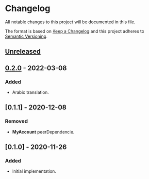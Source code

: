 # Changelog

All notable changes to this project will be documented in this file.

The format is based on [Keep a Changelog](http://keepachangelog.com/en/1.0.0/)
and this project adheres to [Semantic Versioning](http://semver.org/spec/v2.0.0.html).

## [Unreleased]

## [0.2.0] - 2022-03-08

### Added

- Arabic translation.

## [0.1.1] - 2020-12-08

### Removed

- **MyAccount** peerDependencie.

## [0.1.0] - 2020-11-26

### Added

- Initial implementation.


[Unreleased]: https://github.com/vtex/my-subscriptions/compare/vtex.my-subscriptions-portal-connector@0.2.0...HEAD
[0.2.0]: https://github.com/vtex/my-subscriptions/compare/vtex.my-subscriptions-portal-connector@0.1.1...vtex.my-subscriptions-portal-connector@0.2.0